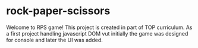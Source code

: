 # rock-paper-scissors
Welcome to RPS game! This project is created in part of TOP curriculum. As a first project handling javascript DOM vut initially the game was designed for console and later the UI was added.
